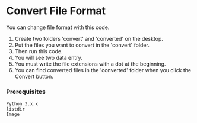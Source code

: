 # Convert File Format

You can change file format with this code.

1) Create two folders 'convert' and 'converted' on the desktop.  
2) Put the files you want to convert in the 'convert' folder.  
3) Then run this code.  
4) You will see two data entry.  
5) You must write the file extensions with a dot at the beginning.  
6) You can find converted files in the 'converted' folder when you click the Convert button.  


### Prerequisites
```
Python 3.x.x
listdir
Image
```
